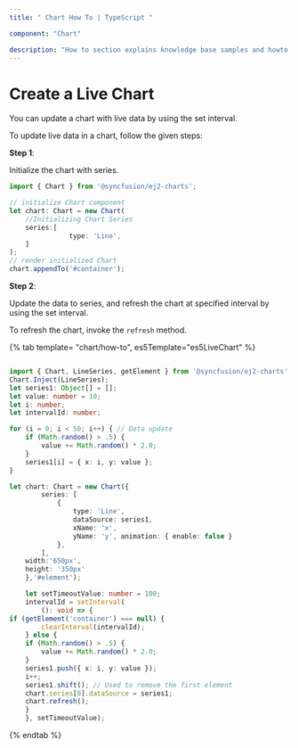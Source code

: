 ```yaml
---
title: " Chart How To | TypeScript "

component: "Chart"

description: "How to section explains knowledge base samples and howto access different types properties and events of the chart."
---
```


# Create a Live Chart

You can update a chart with live data by using the set interval.

To update live data in a chart, follow the given steps:

**Step 1**:

Initialize the chart with series.

```javascript
import { Chart } from '@syncfusion/ej2-charts';

// initialize Chart component
let chart: Chart = new Chart(
    //Initializing Chart Series
    series:[
               type: 'Line',
    ]
);
// render initialized Chart
chart.appendTo('#container');
```

**Step 2**:

Update the data to series, and refresh the chart at specified interval by using the set interval.

To refresh the chart, invoke the `refresh` method.

{% tab template= "chart/how-to", es5Template="es5LiveChart" %}

```typescript

import { Chart, LineSeries, getElement } from '@syncfusion/ej2-charts';
Chart.Inject(LineSeries);
let series1: Object[] = [];
let value: number = 10;
let i: number;
let intervalId: number;

for (i = 0; i < 50; i++) { // Data update
    if (Math.random() > .5) {
        value += Math.random() * 2.0;
    }
    series1[i] = { x: i, y: value };
}

let chart: Chart = new Chart({
        series: [
            {
                type: 'Line',
                dataSource: series1,
                xName: 'x',
                yName: 'y', animation: { enable: false }
            },
        ],
    width:'650px',
    height: '350px'
    },'#element');

    let setTimeoutValue: number = 100;
    intervalId = setInterval(
        (): void => {
if (getElement('container') === null) {
        clearInterval(intervalId);
    } else {
    if (Math.random() > .5) {
        value += Math.random() * 2.0;
    }
    series1.push({ x: i, y: value });
    i++;
    series1.shift(); // Used to remove the first element
    chart.series[0].dataSource = series1;
    chart.refresh();
    }
    }, setTimeoutValue);
```

{% endtab %}